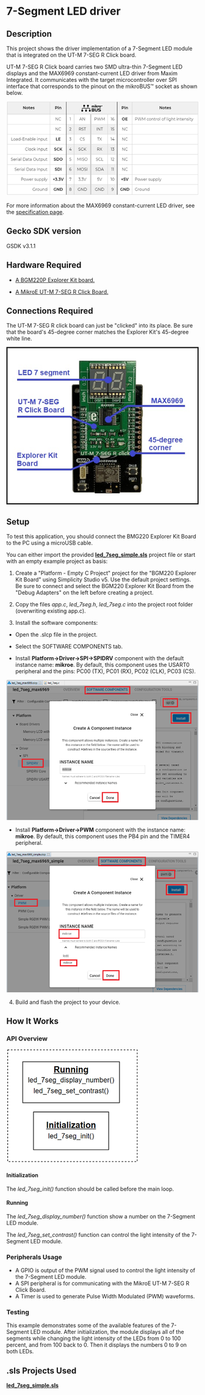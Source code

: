 # 7-Segment LED driver #

## Description ##

This project shows the driver implementation of a 7-Segment LED module that is integrated on the UT-M 7-SEG R Click board.

UT-M 7-SEG R Click board carries two SMD ultra-thin 7-Segment LED displays and the MAX6969 constant-current LED driver from Maxim Integrated. It communicates with the target microcontroller over SPI interface that corresponds to the pinout on the mikroBUS™ socket as shown below.

![mikroBus](images/mikrobus.png)

For more information about the MAX6969 constant-current LED driver, see the [specification page](https://datasheets.maximintegrated.com/en/ds/MAX6969.pdf).

## Gecko SDK version ##

GSDK v3.1.1

## Hardware Required ##

- [A BGM220P Explorer Kit board.](https://www.silabs.com/development-tools/wireless/bluetooth/bgm220-explorer-kit)

- [A MikroE UT-M 7-SEG R Click Board.](https://www.mikroe.com/ut-m-7-seg-r-click)

## Connections Required ##

The UT-M 7-SEG R click board can just be "clicked" into its place. Be sure that the board's 45-degree corner matches the Explorer Kit's 45-degree white line.

![connection](images/board.png)

## Setup ##

To test this application, you should connect the BMG220 Explorer Kit Board to the PC using a microUSB cable.

You can either import the provided [**led_7seg_simple.sls**](SimplicityStudio/led_7seg_simple.sls) project file or start with an empty example project as basis:

1. Create a "Platform - Empty C Project" project for the "BGM220 Explorer Kit Board" using Simplicity Studio v5. Use the default project settings. Be sure to connect and select the BGM220 Explorer Kit Board from the "Debug Adapters" on the left before creating a project.

2. Copy the files *app.c*, *led_7seg.h*, *led_7seg.c* into the project root folder (overwriting existing app.c).

3. Install the software components:

- Open the .slcp file in the project.

- Select the SOFTWARE COMPONENTS tab.

- Install **Platform->Driver->SPI->SPIDRV** component with the default instance name: **mikroe**. By default, this component uses the USART0 peripheral and the pins: PC00 (TX), PC01 (RX), PC02 (CLK), PC03 (CS).

![spi_mikroe](images/spidrv_component.png)

- Install **Platform->Driver->PWM** component with the instance name: **mikroe**. By default, this component uses the PB4 pin and the TIMER4 peripheral.

![pwm_mikroe](images/pwm_component.png)

4. Build and flash the project to your device.

## How It Works ##

### API Overview ###

![api overview](images/api.png)

#### Initialization ####

The *led_7seg_init()* function should be called before the main loop.

#### Running ####

The *led_7seg_display_number()* function show a number on the 7-Segment LED module.

The *led_7seg_set_contrast()* function can control the light intensity of the 7-Segment LED module.

### Peripherals Usage ###

- A GPIO is output of the PWM signal used to control the light intensity of the 7-Segment LED module.
- A SPI peripheral is for communicating with the MikroE UT-M 7-SEG R Click Board.
- A Timer is used to generate Pulse Width Modulated (PWM) waveforms.

### Testing ###

This example demonstrates some of the available features of the 7-Segment LED module. After initialization, the module displays all of the segments while changing the light intensity of the LEDs from 0 to 100 percent, and from 100 back to 0. Then it displays the numbers 0 to 9 on both LEDs.

## .sls Projects Used ##

[**led_7seg_simple.sls**](SimplicityStudio/led_7seg_simple.sls)
